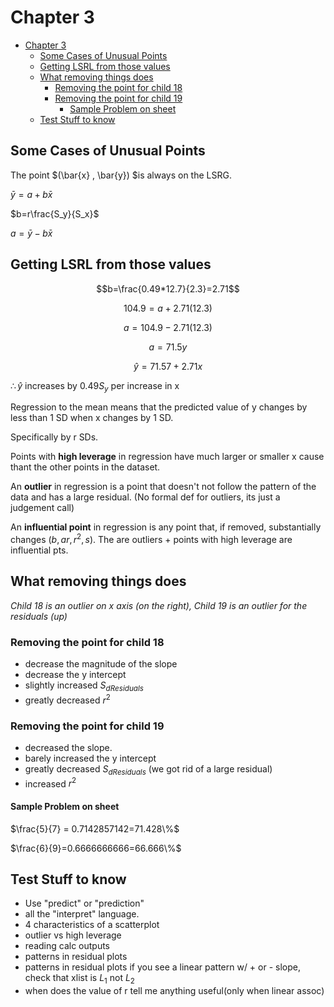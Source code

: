 # Chapter 3

- [Chapter 3](#chapter-3)
  - [Some Cases of Unusual Points](#some-cases-of-unusual-points)
  - [Getting LSRL from those values](#getting-lsrl-from-those-values)
  - [What removing things does](#what-removing-things-does)
    - [Removing the point for child 18](#removing-the-point-for-child-18)
    - [Removing the point for child 19](#removing-the-point-for-child-19)
      - [Sample Problem on sheet](#sample-problem-on-sheet)
  - [Test Stuff to know](#test-stuff-to-know)
  
## Some Cases of Unusual Points

The point $(\bar{x} , \bar{y}) $is always on the LSRG.

$\bar{y} =a +b \bar{x}$

$b=r\frac{S_y}{S_x}$

$a= \bar y -b \bar x$

## Getting LSRL from those values

$$b=\frac{0.49*12.7}{2.3}=2.71$$

$$104.9=a+2.71(12.3)$$

$$a=104.9-2.71(12.3)$$

$$a=71.5y$$

$$\hat{y}=71.57+2.71x$$

$\therefore \hat y$ increases by $0.49S_y$ per increase in x

Regression to the mean means that the predicted value of y changes by less than 1 SD when x changes by 1 SD.

Specifically by r SDs.

Points with **high leverage** in regression have much larger or smaller x cause thant the other points in the dataset.

An **outlier** in regression is a point that doesn't not follow the pattern of the data and has a large residual. (No formal def for outliers, its just a judgement call)

An **influential point** in regression is any point that, if removed, substantially changes $(b,a r,r^2,s)$. The are outliers + points with high leverage are influential pts.

## What removing things does

*Child 18 is an outlier on x axis (on the right), Child 19 is an outlier for the residuals (up)*

### Removing the point for child 18

- decrease the magnitude of the slope
- decrease the y intercept
- slightly increased $S_{d Residuals}$
- greatly decreased $r^2$

### Removing the point for child 19

- decreased the slope.
- barely increased the y intercept
- greatly decreased $S_{d Residuals}$ (we got rid of a large residual)
- increased $r^2$

#### Sample Problem on sheet

$\frac{5}{7} = 0.7142857142=71.428\%$

$\frac{6}{9}=0.6666666666=66.666\%$

## Test Stuff to know

- Use "predict" or "prediction"
- all the "interpret" language.
- 4 characteristics of a scatterplot
- outlier vs high leverage
- reading calc outputs
- patterns in residual plots
- patterns in residual plots if you see a linear pattern w/ + or - slope, check that xlist is $L_1$ not $L_2$
- when does the value of r tell me anything useful(only when linear assoc)
  